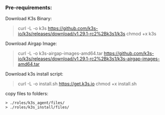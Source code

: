 ### Pre-requirements:

Download K3s Binary:
> curl -L -o k3s https://github.com/k3s-io/k3s/releases/download/v1.29.1-rc2%2Bk3s1/k3s
> chmod +x k3s

Download Airgap Image:
> curl -L -o k3s-airgap-images-amd64.tar https://github.com/k3s-io/k3s/releases/download/v1.29.1-rc2%2Bk3s1/k3s-airgap-images-amd64.tar

Download k3s install script:
> curl -L -o install.sh https://get.k3s.io
> chmod +x install.sh

copy files to folders:
```
> ./roles/k3s_agent/files/ 
> ./roles/k3s_install/files/
```
